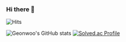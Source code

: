 ### Hi there 👋
![Hits](https://hits.seeyoufarm.com/api/count/incr/badge.svg?url=https%3A%2F%2Fgithub.com%2Fwoodgeon&count_bg=%23FFDAC7&title_bg=%23FFADAD&icon=&icon_color=%23E7E7E7&title=hits&edge_flat=false)

![Geonwoo's GitHub stats](https://github-readme-stats.vercel.app/api?username=woodgeon&show_icons=true&theme=radical)
[![Solved.ac Profile](http://mazassumnida.wtf/api/v2/generate_badge?boj=ad4086)](https://solved.ac/ad4086/)


